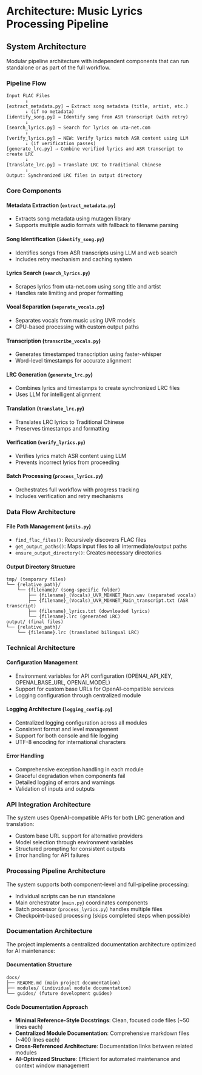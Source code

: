 # Architecture: Music Lyrics Processing Pipeline

## System Architecture

Modular pipeline architecture with independent components that can run standalone or as part of the full workflow.

### Pipeline Flow

```
Input FLAC Files
       ↓
[extract_metadata.py] → Extract song metadata (title, artist, etc.)
       ↓ (if no metadata)
[identify_song.py] → Identify song from ASR transcript (with retry)
       ↓
[search_lyrics.py] → Search for lyrics on uta-net.com
       ↓
[verify_lyrics.py] → NEW: Verify lyrics match ASR content using LLM
       ↓ (if verification passes)
[generate_lrc.py] → Combine verified lyrics and ASR transcript to create LRC
       ↓
[translate_lrc.py] → Translate LRC to Traditional Chinese
       ↓
Output: Synchronized LRC files in output directory
```

### Core Components

#### Metadata Extraction (`extract_metadata.py`)
- Extracts song metadata using mutagen library
- Supports multiple audio formats with fallback to filename parsing

#### Song Identification (`identify_song.py`)
- Identifies songs from ASR transcripts using LLM and web search
- Includes retry mechanism and caching system

#### Lyrics Search (`search_lyrics.py`)
- Scrapes lyrics from uta-net.com using song title and artist
- Handles rate limiting and proper formatting

#### Vocal Separation (`separate_vocals.py`)
- Separates vocals from music using UVR models
- CPU-based processing with custom output paths

#### Transcription (`transcribe_vocals.py`)
- Generates timestamped transcription using faster-whisper
- Word-level timestamps for accurate alignment

#### LRC Generation (`generate_lrc.py`)
- Combines lyrics and timestamps to create synchronized LRC files
- Uses LLM for intelligent alignment

#### Translation (`translate_lrc.py`)
- Translates LRC lyrics to Traditional Chinese
- Preserves timestamps and formatting

#### Verification (`verify_lyrics.py`)
- Verifies lyrics match ASR content using LLM
- Prevents incorrect lyrics from proceeding

#### Batch Processing (`process_lyrics.py`)
- Orchestrates full workflow with progress tracking
- Includes verification and retry mechanisms

### Data Flow Architecture

#### File Path Management (`utils.py`)
- `find_flac_files()`: Recursively discovers FLAC files
- `get_output_paths()`: Maps input files to all intermediate/output paths
- `ensure_output_directory()`: Creates necessary directories

#### Output Directory Structure
```
tmp/ (temporary files)
└── {relative_path}/
    └── {filename}/ (song-specific folder)
        ├── {filename}_(Vocals)_UVR_MDXNET_Main.wav (separated vocals)
        ├── {filename}_(Vocals)_UVR_MDXNET_Main_transcript.txt (ASR transcript)
        ├── {filename}_lyrics.txt (downloaded lyrics)
        └── {filename}.lrc (generated LRC)
output/ (final files)
└── {relative_path}/
    └── {filename}.lrc (translated bilingual LRC)
```

### Technical Architecture

#### Configuration Management
- Environment variables for API configuration (OPENAI_API_KEY, OPENAI_BASE_URL, OPENAI_MODEL)
- Support for custom base URLs for OpenAI-compatible services
- Logging configuration through centralized module

#### Logging Architecture (`logging_config.py`)
- Centralized logging configuration across all modules
- Consistent format and level management
- Support for both console and file logging
- UTF-8 encoding for international characters

#### Error Handling
- Comprehensive exception handling in each module
- Graceful degradation when components fail
- Detailed logging of errors and warnings
- Validation of inputs and outputs

### API Integration Architecture

The system uses OpenAI-compatible APIs for both LRC generation and translation:
- Custom base URL support for alternative providers
- Model selection through environment variables
- Structured prompting for consistent outputs
- Error handling for API failures

### Processing Pipeline Architecture

The system supports both component-level and full-pipeline processing:
- Individual scripts can be run standalone
- Main orchestrator (`main.py`) coordinates components
- Batch processor (`process_lyrics.py`) handles multiple files
- Checkpoint-based processing (skips completed steps when possible)

### Documentation Architecture

The project implements a centralized documentation architecture optimized for AI maintenance:

#### Documentation Structure
```
docs/
├── README.md (main project documentation)
├── modules/ (individual module documentation)
└── guides/ (future development guides)
```

#### Code Documentation Approach
- **Minimal Reference-Style Docstrings**: Clean, focused code files (~50 lines each)
- **Centralized Module Documentation**: Comprehensive markdown files (~400 lines each)
- **Cross-Referenced Architecture**: Documentation links between related modules
- **AI-Optimized Structure**: Efficient for automated maintenance and context window management
